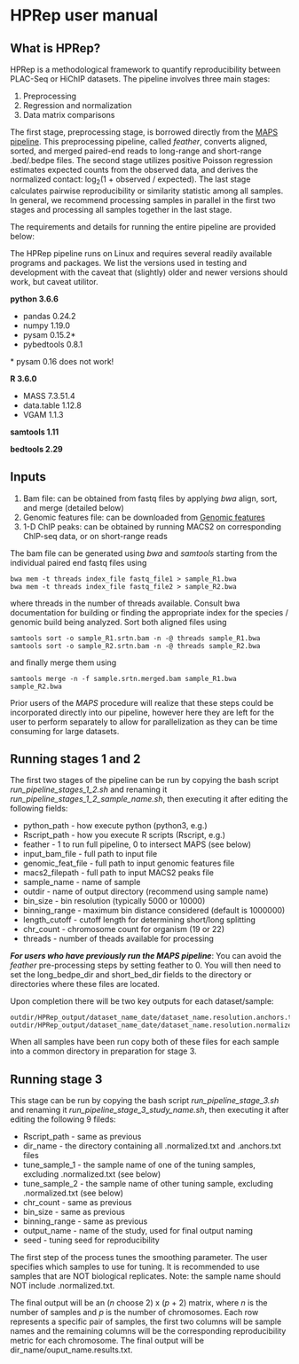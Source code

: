 # HPRep user manual
## What is HPRep?
HPRep is a methodological framework to quantify reproducibility between PLAC-Seq or HiChIP datasets. The pipeline involves three main stages:
1. Preprocessing
2. Regression and normalization
3. Data matrix comparisons
 
The first stage, preprocessing stage, is borrowed directly from the [MAPS pipeline](https://journals.plos.org/ploscompbiol/article?id=10.1371/journal.pcbi.1006982). This preprocessing pipeline, called <em>feather</em>, converts aligned, sorted, and merged paired-end reads to long-range and short-range .bed/.bedpe files. The second stage utilizes positive Poisson regression estimates expected counts from the observed data, and derives the normalized contact: log<sub>2</sub>(1 + observed / expected). The last stage calculates pairwise reproducibility or similarity statistic among all samples. In general, we recommend processing samples in parallel in the first two stages and processing all samples together in the last stage.

The requirements and details for running the entire pipeline are provided below:

The HPRep pipeline runs on Linux and requires several readily available programs and packages. We list the versions used in testing and development with the caveat that (slightly) older and newer versions should work, but caveat utilitor.

**python 3.6.6**
* pandas 0.24.2
* numpy 1.19.0
* pysam 0.15.2\*
* pybedtools 0.8.1

\* pysam 0.16 does not work!

**R 3.6.0**
* MASS 7.3.51.4
* data.table 1.12.8
* VGAM 1.1.3

**samtools 1.11**

**bedtools 2.29**

## Inputs
1. Bam file: can be obtained from fastq files by applying <em>bwa</em> align, sort, and merge (detailed below)
2. Genomic features file: can be downloaded from [Genomic features](http://enhancer.sdsc.edu/yunjiang/resources/genomic_features/)
3. 1-D ChIP peaks: can be obtained by running MACS2 on corresponding ChIP-seq data, or on short-range reads

The bam file can be generated using <em>bwa</em> and <em>samtools</em> starting from the individual paired end fastq files using
```
bwa mem -t threads index_file fastq_file1 > sample_R1.bwa
bwa mem -t threads index_file fastq_file2 > sample_R2.bwa
```
where threads in the number of threads available. Consult bwa documentation for building or finding the appropriate index for the species / genomic build being analyzed. Sort both aligned files using
```
samtools sort -o sample_R1.srtn.bam -n -@ threads sample_R1.bwa
samtools sort -o sample_R2.srtn.bam -n -@ threads sample_R2.bwa
```
and finally merge them using
```
samtools merge -n -f sample.srtn.merged.bam sample_R1.bwa sample_R2.bwa
```
Prior users of the <em>MAPS</em> procedure will realize that these steps could be incorporated directly into our pipeline, however here they are left for the user to perform separately to allow for parallelization as they can be time consuming for large datasets.

## Running stages 1 and 2
The first two stages of the pipeline can be run by copying the bash script <em>run_pipeline_stages_1_2.sh</em> and renaming it <em>run_pipeline_stages_1_2_sample_name.sh</em>, then executing it after editing the following fields:

* python_path - how execute python (python3, e.g.)
* Rscript_path - how you execute R scripts (Rscript, e.g.)
* feather - 1 to run full pipeline, 0 to intersect MAPS (see below)
* input_bam_file - full path to input file
* genomic_feat_file - full path to input genomic features file
* macs2_filepath - full path to input MACS2 peaks file
* sample_name - name of sample
* outdir - name of output directory (recommend using sample name)
* bin_size - bin resolution (typically 5000 or 10000)
* binning_range - maximum bin distance considered (default is 1000000)
* length_cutoff - cutoff length for determining short/long splitting
* chr_count - chromosome count for organism (19 or 22)
* threads - number of theads available for processing

***For users who have previously run the MAPS pipeline***: You can avoid the <em>feather</em> pre-processing steps by setting feather to 0. You will then need to set the long_bedpe_dir and short_bed_dir fields to the directory or directories where these files are located.
  
Upon completion there will be two key outputs for each dataset/sample: 
```
outdir/HPRep_output/dataset_name_date/dataset_name.resolution.anchors.txt
outdir/HPRep_output/dataset_name_date/dataset_name.resolution.normalized.txt
```
When all samples have been run copy both of these files for each sample into a common directory in preparation for stage 3.

## Running stage 3
This stage can be run by copying the bash script <em>run_pipeline_stage_3.sh</em> and renaming it <em>run_pipeline_stage_3_study_name.sh</em>, then executing it after editing the following 9 fileds:

* Rscript_path - same as previous
* dir_name - the directory containing all .normalized.txt and .anchors.txt files
* tune_sample_1 - the sample name of one of the tuning samples, excluding .normalized.txt (see below)
* tune_sample_2 - the sample name of other tuning sample, excluding .normalized.txt (see below)
* chr_count - same as previous
* bin_size - same as previous
* binning_range - same as previous
* output_name - name of the study, used for final output naming
* seed - tuning seed for reproducibility

The first step of the process tunes the smoothing parameter. The user specifies which samples to use for tuning. It is recommended to use samples that are NOT biological replicates. Note: the sample name should NOT include .normalized.txt.

The final output will be an (<em>n</em> choose 2) x (<em>p</em> + 2) matrix, where <em>n</em> is the number of samples and <em>p</em> is the number of chromosomes. Each row represents a specific pair of samples, the first two columns will be sample names and the remaining columns will be the corresponding reproducibility metric for each chromosome. The final output will be dir_name/ouput_name.results.txt.



